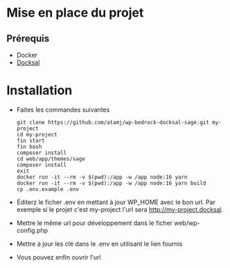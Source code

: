 # Mise en place du projet

## Prérequis
* Docker
* [Docksal](https://docksal.io)

# Installation

* Faites les commandes suivantes

      git clone https://github.com/atamj/wp-bedrock-docksal-sage.git my-project
      cd my-project
      fin start
      fin bash
      composer install
      cd web/app/themes/sage
      composer install
      exit
      docker run -it --rm -v $(pwd):/app -w /app node:16 yarn
      docker run -it --rm -v $(pwd):/app -w /app node:16 yarn build
      cp .env.example .env
      
* Éditerz le ficher .env en mettant à jour WP_HOME avec le bon url. Par exemple si le projet c'est my-project l'url sera http://my-project.docksal. 
* Mettre le même url pour développement dans le ficher web/wp-config.php
* Mettre à jour les clé dans le .env en utilisant le lien fournis
* Vous pouvez enfin ouvrir l'url

      
      
      
